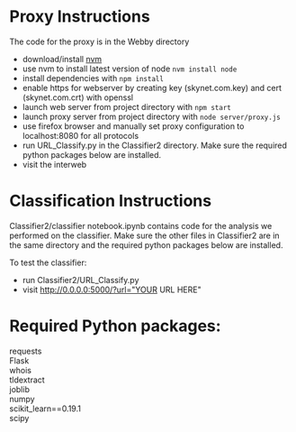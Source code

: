   
  
# Proxy Instructions
The code for the proxy is in the Webby directory
* download/install [nvm](https://github.com/creationix/nvm)
* use nvm to install latest version of node `nvm install node`
* install dependencies with `npm install`
* enable https for webserver by creating key (skynet.com.key) and cert (skynet.com.crt) with openssl
* launch web server from project directory with `npm start`
* launch proxy server from project directory with `node server/proxy.js`
* use firefox browser and manually set proxy configuration to localhost:8080 for all protocols
* run URL_Classify.py in the Classifier2 directory. Make sure the required python packages below are installed.
* visit the interweb

# Classification Instructions
Classifier2/classifier notebook.ipynb contains code for the analysis we performed on the classifier. Make sure the other files in Classifier2 are in the same directory and the required python packages below are installed. 

To test the classifier:
* run Classifier2/URL_Classify.py
* visit http://0.0.0.0:5000/?url="YOUR URL HERE"
  
# Required Python packages:  
requests  
Flask  
whois    
tldextract  
joblib  
numpy  
scikit_learn==0.19.1  
scipy  
